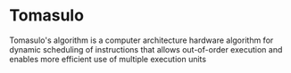 # Tomasulo
Tomasulo's algorithm is a computer architecture hardware algorithm for dynamic scheduling of instructions that allows out-of-order execution and enables more efficient use of multiple execution units
